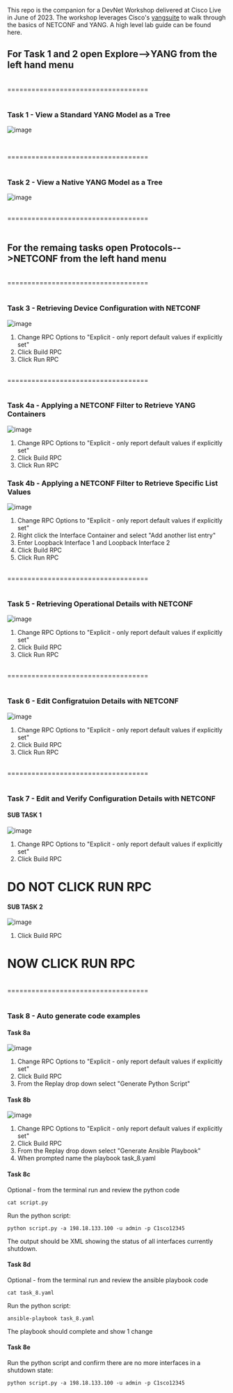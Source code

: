 This repo is the companion for a DevNet Workshop delivered at Cisco Live in June of 2023. The workshop leverages Cisco's [yangsuite](https://developer.cisco.com/yangsuite/) to walk through the basics of NETCONF and YANG. A high level lab guide can be found here.

## For Task 1 and 2 open Explore-->YANG from the left hand menu ##

<br>
===================================<br>
<br>

### Task 1 - View a Standard YANG Model as a Tree

![image](img/Task_1.png)

<br>

===================================<br>
<br>

### Task 2 - View a Native YANG Model as a Tree

![image](img/Task_2.png)

<br>
===================================<br>
<br>

## For the remaing tasks open Protocols-->NETCONF from the left hand menu ##

<br>
===================================<br>
<br>


### Task 3 - Retrieving Device Configuration with NETCONF


![image](img/Task_3.png)

1. Change RPC Options to "Explicit - only report default values if explicitly set"
2. Click Build RPC
3. Click Run RPC

<br>
===================================<br>
<br>

### Task 4a - Applying a NETCONF Filter to Retrieve YANG Containers
![image](img/Task_4a.png)

1. Change RPC Options to "Explicit - only report default values if explicitly set"
2. Click Build RPC
3. Click Run RPC

### Task 4b - Applying a NETCONF Filter to Retrieve Specific List Values
![image](img/Task_4b.png)

1. Change RPC Options to "Explicit - only report default values if explicitly set"
2. Right click the Interface Container and select "Add another list entry"
3. Enter Loopback Interface 1 and Loopback Interface 2
4. Click Build RPC
5. Click Run RPC

<br>
===================================<br>
<br>


### Task 5 - Retrieving Operational Details with NETCONF
![image](img/Task_5.png)

1. Change RPC Options to "Explicit - only report default values if explicitly set"
2. Click Build RPC
3. Click Run RPC

<br>
===================================<br>
<br>

### Task 6 - Edit Configratuion Details with NETCONF
![image](img/Task_6.png)

1. Change RPC Options to "Explicit - only report default values if explicitly set"
2. Click Build RPC
3. Click Run RPC


<br>
===================================<br>
<br>

### Task 7 - Edit and Verify Configuration Details with NETCONF

#### SUB TASK 1
![image](img/Task_7a.png)

1. Change RPC Options to "Explicit - only report default values if explicitly set"
2. Click Build RPC

# DO NOT CLICK RUN RPC

#### SUB TASK 2
![image](img/Task_7b.png)

1. Click Build RPC

# NOW CLICK RUN RPC

<br>
===================================<br>
<br>

### Task 8 - Auto generate code examples

#### Task 8a #####
![image](img/Task_8a.png)
1. Change RPC Options to "Explicit - only report default values if explicitly set"
2. Click Build RPC
3. From the Replay drop down select "Generate Python Script"

#### Task 8b ####
![image](img/Task_8b.png)
1. Change RPC Options to "Explicit - only report default values if explicitly set"
2. Click Build RPC
3. From the Replay drop down select "Generate Ansible Playbook"
4. When prompted name the playbook task_8.yaml

#### Task 8c ####

Optional - from the terminal run and review the python code

``` cat script.py ```

Run the python script:

``` python script.py -a 198.18.133.100 -u admin -p C1sco12345 ```

The output should be XML showing the status of all interfaces currently shutdown.

#### Task 8d ####

Optional - from the terminal run and review the ansible playbook code

``` cat task_8.yaml ```

Run the python script:

``` ansible-playbook task_8.yaml ```

The playbook should complete and show 1 change

#### Task 8e ####


Run the python script and confirm there are no more interfaces in a shutdown state:

``` python script.py -a 198.18.133.100 -u admin -p C1sco12345 ```